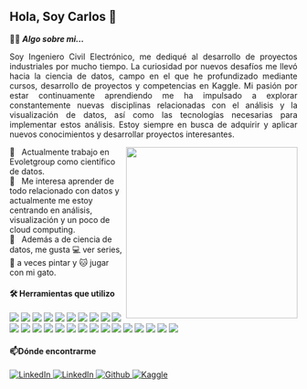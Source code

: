<h2 align="left">
    <b>Hola, Soy Carlos 👋</b>
</h2>

👨‍💻&nbsp;***Algo sobre mi...***
<p align="justify">
Soy Ingeniero Civil Electrónico, me dediqué al desarrollo de proyectos
industriales por mucho tiempo. La curiosidad por nuevos desafíos me llevó
hacia la ciencia de datos, campo en el que he profundizado mediante cursos, desarrollo de
proyectos y competencias en Kaggle.
Mi pasión por estar continuamente aprendiendo me ha impulsado a explorar constantemente nuevas
disciplinas relacionadas con el análisis y la visualización de datos, así como las tecnologías
necesarias para implementar estos análisis. Estoy siempre en busca de adquirir y aplicar
nuevos conocimientos y desarrollar proyectos interesantes.
</p>
<!--  -->

<img align="right" width=300px alt="" src="https://media0.giphy.com/media/v1.Y2lkPTc5MGI3NjExeDgya3YyOGl2eDluajZ2cGtwNXNmanI1c3NwZmlpNjZseGEyM2RubyZlcD12MV9pbnRlcm5hbF9naWZfYnlfaWQmY3Q9cw/IUNycHoVqvLDowiiam/giphy.gif" />

🔭  &nbsp; Actualmente trabajo en Evoletgroup como científico de datos.\
🌱  &nbsp; Me interesa aprender de todo relacionado con datos y actualmente me estoy centrando en análisis, visualización y un poco de cloud computing.\
👀  &nbsp; Además a de ciencia de datos, me gusta 💻 ver series, 🎨 a veces pintar y 🐱 jugar con mi gato.

#### 🛠️ Herramientas que utilizo

<span> 
  <img src="https://img.shields.io/badge/Python-3670A0?style=flat-square&logo=python&logoColor=ffdd54">
  <img src="https://img.shields.io/badge/Jupyter-F37626.svg?style=flat-square&logo=Jupyter&logoColor=ffdd54">

  <img src="https://img.shields.io/badge/Pandas-150458?style=flat-square&logo=pandas&logoColor=fff">
  <img src="https://img.shields.io/badge/NumPy-4DABCF?style=flat-square&logo=numpy&logoColor=fff">
  <img src="https://img.shields.io/badge/Matplotlib-222832?style=flat-square&logo=MatplotLib&logoColor=65baea">
  <img src="https://img.shields.io/badge/Plotly-239120?style=flat-square&logo=plotly&logoColor=fff">

  <img src="https://img.shields.io/badge/Scikit_learn-F7931E?style=flat-square&logo=scikit-learn&logoColor=white">
  <img src="https://img.shields.io/badge/TensorFlow-FF6F00?style=flat-square&logo=tensorflow&logoColor=white">
  <img src="https://img.shields.io/badge/Keras-D00000?style=flat-square&logo=Keras&logoColor=white">
  
  <img src="https://img.shields.io/badge/JavaScript-F7DF1E?style=flat-square&logo=javascript&logoColor=black">
  <img src="https://img.shields.io/badge/Svelte-4A4A55?style=flat-square&logo=svelte&logoColor=FF3E00">
  <img src="https://img.shields.io/badge/SvelteKit-FF3E00?style=flat-square&logo=svelte&logoColor=white">
  <img src="https://img.shields.io/badge/D3.js-F9A03C?style=flat-square&logo=d3&logoColor=white">
  <img src="https://img.shields.io/badge/Django-092E20?style=flat-square&logo=django&logoColor=white">
  <img src="https://img.shields.io/badge/Power_BI-F2C811?style=flat-square&logo=powerbi&logoColor=black">
  <img src="https://img.shields.io/badge/Excel-217346?style=flat-square&logo=microsoft-excel&logoColor=white">
  
  <img src="https://img.shields.io/badge/AWS-%23FF9900?style=flat-square&logo=amazonwebservices&logoColor=232F3E">
  <img src="https://img.shields.io/badge/Amazon%20S3-569A31?style=flat-square&logo=amazons3&logoColor=white">
  <img src="https://img.shields.io/badge/Amazon%20RDS-527FFF?style=flat-square&logo=amazon-rds&logoColor=white">
  <img src="https://img.shields.io/badge/Amazon%20Lambda-FF9900?style=flat-square&logo=awslambda&logoColor=white">
  <img src="https://img.shields.io/badge/Amazon%20Fargate-FF9900?style=flat-square&logo=awsfargate&logoColor=white">
  <img src="https://img.shields.io/badge/Amazon%20EC2-FF9900?style=flat-square&logo=amazonec2&logoColor=white">
  <img src="https://img.shields.io/badge/Amazon%20ECS-FF9900?style=flat-square&logo=amazonecs&logoColor=white">
  <img src="https://img.shields.io/badge/PostgreSQL-%23316192.svg?style=flat-square&logo=postgresql&logoColor=white"> 
  <img src="https://img.shields.io/badge/SQLite-%2307405e.svg?style=flat-square&logo=sqlite&logoColor=white"> 

</span>


#### 📫Dónde encontrarme

<a href= "https://www.linkedin.com/in/carlos-saquel/">
    <img src="https://custom-icon-badges.demolab.com/badge/LinkedIn-0A66C2?style=flat-square&logo=linkedin-white&logoColor=fff"  alt="LinkedIn">
</a>
<a href= "mailto:carlos.saquel@gmail.com">
    <img src="https://custom-icon-badges.demolab.com/badge/Gmail-D44638?style=flat-square&logo=gmail&logoColor=fff"  alt="LinkedIn">
</a>
<a href="https://github.com/desareca" >
  <img src="https://img.shields.io/badge/GitHub-%23121011.svg?style=flat-square&logo=github&logoColor=white" alt="Github">
</a>
<a href="https://www.kaggle.com/desareca" >
  <img src="https://img.shields.io/badge/Kaggle-20BEFF?style=flat-square&logo=kaggle&logoColor=white" alt="Kaggle">
</a>
